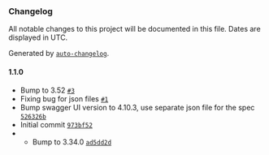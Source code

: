 ### Changelog

All notable changes to this project will be documented in this file. Dates are displayed in UTC.

Generated by [`auto-changelog`](https://github.com/CookPete/auto-changelog).

#### 1.1.0

- Bump to 3.52 [`#3`](https://github.com/lageorgem/swagger-to-static/pull/3)
- Fixing bug for json files [`#1`](https://github.com/lageorgem/swagger-to-static/pull/1)
- Bump swagger UI version to 4.10.3, use separate json file for the spec [`526326b`](https://github.com/lageorgem/swagger-to-static/commit/526326b5a407593ebbc88d319514a97712c310e9)
- Initial commit [`973bf52`](https://github.com/lageorgem/swagger-to-static/commit/973bf5266762cf4a31002ff7ed3139bb161cf57b)
- * Bump to 3.34.0 [`ad5dd2d`](https://github.com/lageorgem/swagger-to-static/commit/ad5dd2dfa5c34e44ebd0fc3938aebf1eafec0d77)

